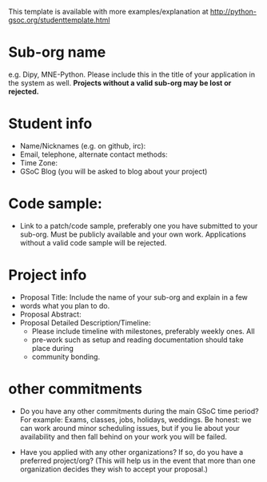 This template is available with more examples/explanation at
http://python-gsoc.org/studenttemplate.html

# Sub-org name
e.g. Dipy, MNE-Python. Please include this in the title of your application
in the system as well.  __Projects without a valid sub-org may be lost or
rejected.__

# Student info
* Name/Nicknames (e.g. on github, irc):
* Email, telephone, alternate contact methods:
* Time Zone:
* GSoC Blog (you will be asked to blog about your project)

# Code sample:
* Link to a patch/code sample, preferably one you have submitted to your sub-org. Must be publicly available and your own work. Applications without a valid code sample will be rejected.

# Project info
* Proposal Title:  Include the name of your sub-org and explain in a few
* words what you plan to do.
* Proposal Abstract:
* Proposal Detailed Description/Timeline:
  * Please include timeline with milestones, preferably weekly ones. All
  * pre-work such as setup and reading documentation should take place during
  * community bonding.

# other commitments
* Do you have any other commitments during the main GSoC time period? For
example: Exams, classes, jobs, holidays, weddings. Be honest: we can work
around minor scheduling issues, but if you lie about your availability and
then fall behind on your work you will be failed.

* Have you applied with any other organizations? If so, do you have a preferred
project/org? (This will help us in the event that more than one organization
decides they wish to accept your proposal.)
